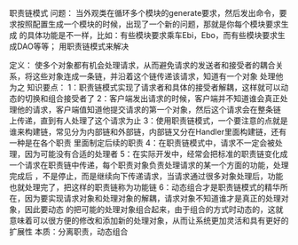 
职责链模式
问题：
    当外观类在循环多个模块的generate要求，然后发出命令，要求按照配置生成一个模块的时候，出现了一个新的问题，那就是你每个模块要求生成
    的具体功能是不一样，比如：有些模块要求乘车Ebi，Ebo，而有些模块要求生成DAO等等；
用职责链模式来解决

定义：
    使多个对象都有机会处理请求，从而避免请求的发送者和接受者的耦合关系，将这些对象连成一条链，并沿着这个链传递该请求，知道有一个对象
    处理他为之
知识要点：
    1：职责链模式实现了请求者和具体的接受者解耦，这样就可以动态的切换和组合接受者了
    2：客户端发出请求的时候，客户端并不知道谁会真正处理他的请求，客户端值知道他提交请求的第一个对象，然后这个请求会在整条链
    上传递，直到有人处理了这个请求为止
    3：使用职责链模式，一个要注意的点就是谁来构建链，常见分为内部链和外部链，内部链又分在Handler里面构建链，还有一种是在各个职责
    里面制定后续的职责
    4：在职责链模式中，请求不一定会被处理，因为可能没有合适的处理者
    5：在实际开发中，经常会把标准的职责链变化成一个请求在职责链中传递，每个职责对象负责处理请求的某一个方面的功能，处理完成后
    ，不是停止，而是继续向下传递请求，当请求通过很多对象处理后，功能也就处理完了，把这样的职责链称为功能链
    6：动态组合才是职责链模式的精华所在，因为要实现请求对象和处理对象的解耦，请求对象不知道谁才是真正的处理对象，因此要动态
    的把可能的处理对象组合起来，由于组合的方式时动态的，这就意味着可以很方便的修改和添加新的处理对象，从而让系统更加灵活和具有更好的扩展性
本质：分离职责，动态组合